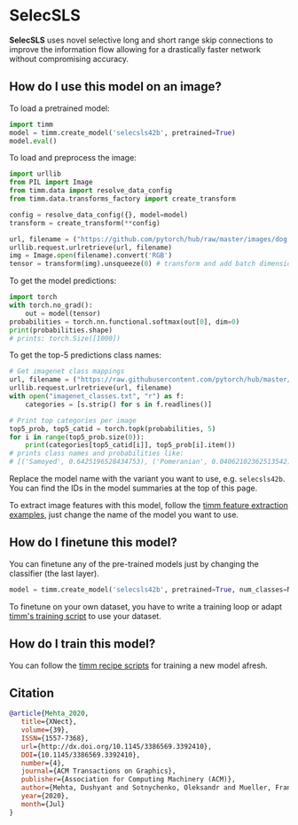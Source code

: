 # SelecSLS

**SelecSLS** uses novel selective long and short range skip connections to improve the information flow allowing for a drastically faster network without compromising accuracy.

## How do I use this model on an image?
To load a pretrained model:

```python
import timm
model = timm.create_model('selecsls42b', pretrained=True)
model.eval()
```

To load and preprocess the image:
```python 
import urllib
from PIL import Image
from timm.data import resolve_data_config
from timm.data.transforms_factory import create_transform

config = resolve_data_config({}, model=model)
transform = create_transform(**config)

url, filename = ("https://github.com/pytorch/hub/raw/master/images/dog.jpg", "dog.jpg")
urllib.request.urlretrieve(url, filename)
img = Image.open(filename).convert('RGB')
tensor = transform(img).unsqueeze(0) # transform and add batch dimension
```

To get the model predictions:
```python
import torch
with torch.no_grad():
    out = model(tensor)
probabilities = torch.nn.functional.softmax(out[0], dim=0)
print(probabilities.shape)
# prints: torch.Size([1000])
```

To get the top-5 predictions class names:
```python
# Get imagenet class mappings
url, filename = ("https://raw.githubusercontent.com/pytorch/hub/master/imagenet_classes.txt", "imagenet_classes.txt")
urllib.request.urlretrieve(url, filename) 
with open("imagenet_classes.txt", "r") as f:
    categories = [s.strip() for s in f.readlines()]

# Print top categories per image
top5_prob, top5_catid = torch.topk(probabilities, 5)
for i in range(top5_prob.size(0)):
    print(categories[top5_catid[i]], top5_prob[i].item())
# prints class names and probabilities like:
# [('Samoyed', 0.6425196528434753), ('Pomeranian', 0.04062102362513542), ('keeshond', 0.03186424449086189), ('white wolf', 0.01739676296710968), ('Eskimo dog', 0.011717947199940681)]
```

Replace the model name with the variant you want to use, e.g. `selecsls42b`. You can find the IDs in the model summaries at the top of this page.

To extract image features with this model, follow the [timm feature extraction examples](https://rwightman.github.io/pytorch-image-models/feature_extraction/), just change the name of the model you want to use.

## How do I finetune this model?
You can finetune any of the pre-trained models just by changing the classifier (the last layer).
```python
model = timm.create_model('selecsls42b', pretrained=True, num_classes=NUM_FINETUNE_CLASSES)
```
To finetune on your own dataset, you have to write a training loop or adapt [timm's training
script](https://github.com/rwightman/pytorch-image-models/blob/master/train.py) to use your dataset.

## How do I train this model?

You can follow the [timm recipe scripts](https://rwightman.github.io/pytorch-image-models/scripts/) for training a new model afresh.

## Citation

```BibTeX
@article{Mehta_2020,
   title={XNect},
   volume={39},
   ISSN={1557-7368},
   url={http://dx.doi.org/10.1145/3386569.3392410},
   DOI={10.1145/3386569.3392410},
   number={4},
   journal={ACM Transactions on Graphics},
   publisher={Association for Computing Machinery (ACM)},
   author={Mehta, Dushyant and Sotnychenko, Oleksandr and Mueller, Franziska and Xu, Weipeng and Elgharib, Mohamed and Fua, Pascal and Seidel, Hans-Peter and Rhodin, Helge and Pons-Moll, Gerard and Theobalt, Christian},
   year={2020},
   month={Jul}
}
```

<!--
Type: model-index
Collections:
- Name: SelecSLS
  Paper:
    Title: 'XNect: Real-time Multi-Person 3D Motion Capture with a Single RGB Camera'
    URL: https://paperswithcode.com/paper/xnect-real-time-multi-person-3d-human-pose
Models:
- Name: selecsls42b
  In Collection: SelecSLS
  Metadata:
    FLOPs: 3824022528
    Parameters: 32460000
    File Size: 129948954
    Architecture:
    - Batch Normalization
    - Convolution
    - Dense Connections
    - Dropout
    - Global Average Pooling
    - ReLU
    - SelecSLS Block
    Tasks:
    - Image Classification
    Training Techniques:
    - Cosine Annealing
    - Random Erasing
    Training Data:
    - ImageNet
    ID: selecsls42b
    Crop Pct: '0.875'
    Image Size: '224'
    Interpolation: bicubic
  Code: https://github.com/rwightman/pytorch-image-models/blob/b9843f954b0457af2db4f9dea41a8538f51f5d78/timm/models/selecsls.py#L335
  Weights: https://github.com/rwightman/pytorch-image-models/releases/download/v0.1-selecsls/selecsls42b-8af30141.pth
  Results:
  - Task: Image Classification
    Dataset: ImageNet
    Metrics:
      Top 1 Accuracy: 77.18%
      Top 5 Accuracy: 93.39%
- Name: selecsls60
  In Collection: SelecSLS
  Metadata:
    FLOPs: 4610472600
    Parameters: 30670000
    File Size: 122839714
    Architecture:
    - Batch Normalization
    - Convolution
    - Dense Connections
    - Dropout
    - Global Average Pooling
    - ReLU
    - SelecSLS Block
    Tasks:
    - Image Classification
    Training Techniques:
    - Cosine Annealing
    - Random Erasing
    Training Data:
    - ImageNet
    ID: selecsls60
    Crop Pct: '0.875'
    Image Size: '224'
    Interpolation: bicubic
  Code: https://github.com/rwightman/pytorch-image-models/blob/b9843f954b0457af2db4f9dea41a8538f51f5d78/timm/models/selecsls.py#L342
  Weights: https://github.com/rwightman/pytorch-image-models/releases/download/v0.1-selecsls/selecsls60-bbf87526.pth
  Results:
  - Task: Image Classification
    Dataset: ImageNet
    Metrics:
      Top 1 Accuracy: 77.99%
      Top 5 Accuracy: 93.83%
- Name: selecsls60b
  In Collection: SelecSLS
  Metadata:
    FLOPs: 4657653144
    Parameters: 32770000
    File Size: 131252898
    Architecture:
    - Batch Normalization
    - Convolution
    - Dense Connections
    - Dropout
    - Global Average Pooling
    - ReLU
    - SelecSLS Block
    Tasks:
    - Image Classification
    Training Techniques:
    - Cosine Annealing
    - Random Erasing
    Training Data:
    - ImageNet
    ID: selecsls60b
    Crop Pct: '0.875'
    Image Size: '224'
    Interpolation: bicubic
  Code: https://github.com/rwightman/pytorch-image-models/blob/b9843f954b0457af2db4f9dea41a8538f51f5d78/timm/models/selecsls.py#L349
  Weights: https://github.com/rwightman/pytorch-image-models/releases/download/v0.1-selecsls/selecsls60b-94e619b5.pth
  Results:
  - Task: Image Classification
    Dataset: ImageNet
    Metrics:
      Top 1 Accuracy: 78.41%
      Top 5 Accuracy: 94.18%
-->